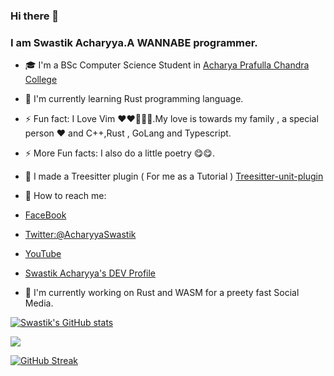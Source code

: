 ### Hi there 👋

<!--
**arpangreat/arpangreat** is a ✨ _special_ ✨ repository because its `README.md` (this file) appears on your GitHub profile.

Here are some ideas to get you started:

- 🔭 I’m currently working on ...
- 🌱 I’m currently learning ...
- 👯 I’m looking to collaborate on ...
- 🤔 I’m looking for help with ...
- 💬 Ask me about ...
- 📫 How to reach me: ...
- 😄 Pronouns: ...
- ⚡ Fun fact: ...
-->
### I am Swastik Acharyya.A WANNABE programmer.

- 🎓 I'm a BSc Computer Science Student in [Acharya Prafulla Chandra College](http://apccollege.ac.in/apchome.php)

- 🌱 I'm currently learning Rust programming language.

- ⚡ Fun fact: I Love Vim ❤️❤️🥰😍😋.My love is towards my family , a special person ❤️ and C++,Rust , GoLang and Typescript.

- ⚡ More Fun facts: I also do a little poetry 😋😋.

- 🔭 I made a Treesitter plugin ( For me as a Tutorial ) [Treesitter-unit-plugin](https://github.com/arpangreat/treesitter-unit-plugin.git)

- 📮 How to reach me: 
- [FaceBook](https://www.facebook.com/profile.php?id=100010471426714)
- [Twitter:@AcharyyaSwastik](https://twitter.com/AcharyyaSwastik?s=09)
- [YouTube](https://www.youtube.com/channel/UCfRYykc5s_0vuExjBS-00kQ)
- [Swastik Acharyya's DEV Profile](https://dev.to/acharyyaswastik) 

- 🔭 I'm currently working on Rust and WASM for a preety fast Social Media.

[![Swastik's GitHub stats](https://github-readme-stats.vercel.app/api?username=arpangreat&show_icons=true&theme=tokyonight)](https://github.com/anuraghazra/github-readme-stats)
    
<img align="center" src="https://github-readme-stats.vercel.app/api/top-langs/?username=arpangreat&count_private=true&langs_count=7&hide=html&exclude_repo=alarmclock-esp,aosp-calculator,dotfiles&layout=compact&theme=tokyonight" />

[![GitHub Streak](http://github-readme-streak-stats.herokuapp.com?user=arpangreat&theme=tokyonight)](https://git.io/streak-stats)
